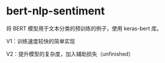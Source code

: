 # bert-nlp-sentiment
将 BERT 模型用于文本分类的预训练的例子，使用 keras-bert 库。

V1：训练速度较快的简单实现 

V2：提升模型的复杂度，加入辅助损失（unfinished）